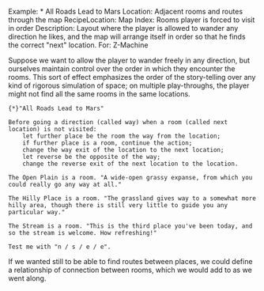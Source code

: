 Example: * All Roads Lead to Mars
Location: Adjacent rooms and routes through the map
RecipeLocation: Map
Index: Rooms player is forced to visit in order
Description: Layout where the player is allowed to wander any direction he likes, and the map will arrange itself in order so that he finds the correct "next" location.
For: Z-Machine

  
Suppose we want to allow the player to wander freely in any direction, but ourselves maintain control over the order in which they encounter the rooms. This sort of effect emphasizes the order of the story-telling over any kind of rigorous simulation of space; on multiple play-throughs, the player might not find all the same rooms in the same locations.

  

``` inform7
{*}"All Roads Lead to Mars"

Before going a direction (called way) when a room (called next location) is not visited:
	let further place be the room the way from the location;
	if further place is a room, continue the action;
	change the way exit of the location to the next location;
	let reverse be the opposite of the way;
	change the reverse exit of the next location to the location.

The Open Plain is a room. "A wide-open grassy expanse, from which you could really go any way at all."

The Hilly Place is a room. "The grassland gives way to a somewhat more hilly area, though there is still very little to guide you any particular way."

The Stream is a room. "This is the third place you've been today, and so the stream is welcome. How refreshing!"

Test me with "n / s / e / e".
```

  
If we wanted still to be able to find routes between places, we could define a relationship of connection between rooms, which we would add to as we went along.

